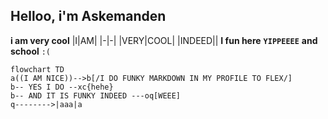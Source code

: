 ## Helloo, i'm Askemanden
__i am very cool__
|I|AM|
|-|-|
|VERY|COOL|
|INDEED||
**I fun here** __**`YIPPEEEE`**__
__and school__ `:(`
```mermaid
flowchart TD
a((I AM NICE))-->b[/I DO FUNKY MARKDOWN IN MY PROFILE TO FLEX/]
b-- YES I DO --xc{hehe}
b-- AND IT IS FUNKY INDEED ---oq[WEEE]
q-------->|aaa|a
```
<!---
Askemanden/Askemanden is a ✨ special ✨ repository because its `README.md` (this file) appears on your GitHub profile.
You can click the Preview link to take a look at your changes.
--->
